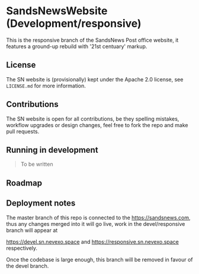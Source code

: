 # SandsNewsWebsite (Development/responsive)

This is the responsive branch of the SandsNews Post office website, it features a ground-up rebuild with '21st centuary' markup.

## License

The SN website is (provisionally) kept under the Apache 2.0 license, see `LICENSE.md` for more information.

## Contributions

The SN website is open for all contributions, be they spelling mistakes, workflow upgrades or design changes, feel free to fork the repo and make pull requests.

## Running in development 

> To be written

## Roadmap

## Deployment notes

The master branch of this repo is connected to the https://sandsnews.com, thus any changes merged into it will go live, work in the devel/responsive branch will appear at

https://devel.sn.nevexo.space and https://responsive.sn.nevexo.space respectively.

Once the codebase is large enough, this branch will be removed in favour of the devel branch.